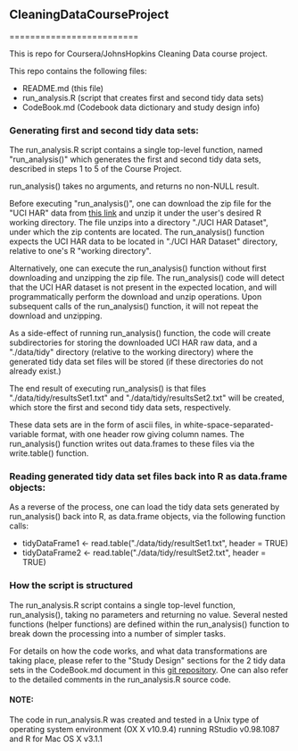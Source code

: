 ## CleaningDataCourseProject
=========================

This is repo for Coursera/JohnsHopkins Cleaning Data course project.

This repo contains the following files:

  * README.md (this file)
  * run_analysis.R (script that creates first and second tidy data sets)
  * CodeBook.md (Codebook data dictionary and study design info)

### Generating first and second tidy data sets:
The run_analysis.R script contains a single top-level function,
named "run_analysis()" which generates the first and second
tidy data sets, described in steps 1 to 5 of the Course Project.

run_analysis() takes no arguments, and returns no non-NULL result.

Before executing "run_analysis()", one can download the zip file
for the "UCI HAR" data from [this link](https://d396qusza40orc.cloudfront.net/getdata%2Fprojectfiles%2FUCI%20HAR%20Dataset.zip)
and unzip it under the user's desired R working directory.
The file unzips into a directory "./UCI HAR Dataset", under which the
zip contents are located.
The run_analysis() function expects the UCI HAR data to be located
in "./UCI HAR Dataset" directory, relative to one's R "working directory".

Alternatively, one can execute the run_analysis() function without first
downloading and unzipping the zip file. The run_analysis() code will
detect that the UCI HAR dataset is not present in the expected location,
and will programmatically perform the download and unzip operations.
Upon subsequent calls of the run_analysis() function, it will not
repeat the download and unzipping.

As a side-effect of running run_analysis() function, the code will
create subdirectories for storing the downloaded UCI HAR raw data,
and a "./data/tidy" directory (relative to the working directory)
where the generated tidy data set files will be stored (if these directories
do not already exist.)

The end result of executing run_analysis() is that 
files "./data/tidy/resultsSet1.txt" and
"./data/tidy/resultsSet2.txt" will be created, which store
the first and second tidy data sets, respectively.

These data sets are in the form of ascii files, in 
white-space-separated-variable format, with one header row giving column names.
The run_analysis() function writes out data.frames to these files
via the write.table() function.

### Reading generated tidy data set files back into R as data.frame objects:

As a reverse of the process, one can load the tidy data sets generated
by run_analysis() back into R, as data.frame objects, via the
following function calls:

  * tidyDataFrame1 <- read.table("./data/tidy/resultSet1.txt", header = TRUE)
  * tidyDataFrame2 <- read.table("./data/tidy/resultSet2.txt", header = TRUE)

### How the script is structured

The run_analysis.R script contains a single top-level function, run_analysis(),
taking no parameters and returning no value. Several nested functions
(helper functions) are defined within the run_analysis() function to
break down the processing into a number of simpler tasks.

For details on how the code works, and what data transformations are taking place,
please refer to the "Study Design" sections for the 2 tidy data sets
in the CodeBook.md document in this
[git repository](https://github.com/zerothworld/CleaningDataCourseProject).
One can also refer to the detailed comments in the run_analysis.R
source code.



#### NOTE:
The code in run_analysis.R was created and tested in a Unix type of
operating system environment (OX X v10.9.4) running RStudio v0.98.1087
and R for Mac OS X v3.1.1


